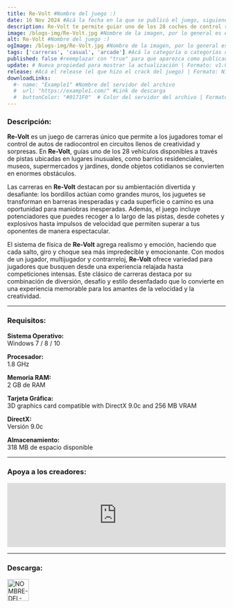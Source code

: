 ```yaml
---
title: Re-Volt #Nombre del juego :)
date: 16 Nov 2024 #Acá la fecha en la que se publicó el juego, siguiendo este formato: Dia "30", Mes "Oct", Año "2024" = como debe quedar: 30 Oct 2024
description: Re-Volt te permite guiar uno de los 28 coches de control remoto a través de pistas de carrera alocadas ambientadas en entornos inusuales. Los bordillos se convierten en enormes muros, los juguetes son obstáculos, y todo es válido para conducir encima, atravesar o pasar por encima. #Acá una mini descripción del juego
image: /blogs-img/Re-Volt.jpg #Nombre de la imagen, por lo general es exactamente el mismo nombre que el juego excluyendo lo ":" (Dos puntos)
alt: Re-Volt #Nombre del juego :)
ogImage: /blogs-img/Re-Volt.jpg #Nombre de la imagen, por lo general es exactamente el mismo nombre que el juego excluyendo lo ":" (Dos puntos)
tags: ['carreras', 'casual', 'arcade'] #Acá la categoría o categorías del juego, si es más de una se coloca en este formato: ['categoría1', 'categoría2']
published: false #reemplazar con "true" para que aparezca como publicado
update: # Nueva propiedad para mostrar la actualización | Formato: v1.0.0
release: #Acá el release (el que hizo el crack del juego) | Formato: Nicolhetti
downloadLinks:
  #- name: "Example1" #Nombre del servidor del archivo
  #  url: "https://example1.com/" #Link de descarga
  #  buttonColor: "#0171F0"  # Color del servidor del archivo | Formato hexadecimal | MediaFire: #0171F0 | Buzzheavier: #FF6600 |
---
```


<!--En VSCode seleccionando una palabra, por ejemplo: "Re-Volt" y apretando Ctrl+F2 se seleccionan todas las palabras iguales-->

### Descripción:
**Re-Volt** es un juego de carreras único que permite a los jugadores tomar el control de autos de radiocontrol en circuitos llenos de creatividad y sorpresas. En **Re-Volt**, guías uno de los 28 vehículos disponibles a través de pistas ubicadas en lugares inusuales, como barrios residenciales, museos, supermercados y jardines, donde objetos cotidianos se convierten en enormes obstáculos. 

Las carreras en **Re-Volt** destacan por su ambientación divertida y desafiante: los bordillos actúan como grandes muros, los juguetes se transforman en barreras inesperadas y cada superficie o camino es una oportunidad para maniobras inesperadas. Además, el juego incluye potenciadores que puedes recoger a lo largo de las pistas, desde cohetes y explosivos hasta impulsos de velocidad que permiten superar a tus oponentes de manera espectacular.

El sistema de física de **Re-Volt** agrega realismo y emoción, haciendo que cada salto, giro y choque sea más impredecible y emocionante. Con modos de un jugador, multijugador y contrarreloj, **Re-Volt** ofrece variedad para jugadores que busquen desde una experiencia relajada hasta competiciones intensas. Este clásico de carreras destaca por su combinación de diversión, desafío y estilo desenfadado que lo convierte en una experiencia memorable para los amantes de la velocidad y la creatividad.
<!--Prompt para Chat-GPT: Hazme una descripción para el juego "Re-Volt" y cada que menciones "Re-Volt" ponlo en negrita -->

---

### Requisitos:
**Sistema Operativo:**  
Windows 7 / 8 / 10

**Procesador:**  
1.8 GHz

**Memoria RAM:**  
2 GB de RAM

**Tarjeta Gráfica:**  
3D graphics card compatible with DirectX 9.0c and 256 MB VRAM

**DirectX:**  
Versión 9.0c

**Almacenamiento:**  
318 MB de espacio disponible

<!--Si falta o sobra un requisito se quita o se agrega manteniendo el mismo formato-->

---

### Apoya a los creadores:
<iframe src="https://store.steampowered.com/widget/287310/" frameborder="0" style="background-color: transparent; width: 100% !important; aspect-ratio: 646 / 190;"></iframe>

<!--Reemplazar los numeros (AppID) del juego (en este caso 2668510) por el numero (AppID) correspondiente con el juego a publicar-->
<!--El AppID se encuentra en la URL del Juego en Steam-->

---

### Descarga:

[<img src="https://gist.github.com/cxmeel/0dbc95191f239b631c3874f4ccf114e2/raw/download.svg" alt="NOMBRE-DEL-SERVICIO" height="50" />](#)

<!-- # se debe reemplazar por el link de descarga-->

<!--NOMBRE-DEL-SERVICIO se debe reemplazar por el servicio donde está subido el juego-->